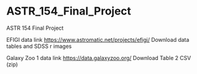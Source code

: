 # ASTR_154_Final_Project
ASTR 154 Final Project

EFIGI data link
https://www.astromatic.net/projects/efigi/
Download data tables and SDSS r images


Galaxy Zoo 1 data link
https://data.galaxyzoo.org/
Download Table 2 CSV (zip)
